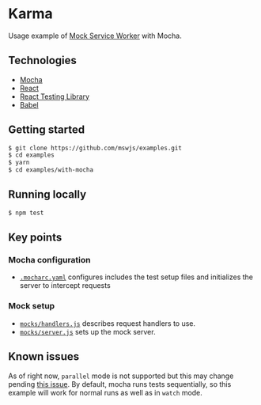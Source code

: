 # Karma

Usage example of [Mock Service Worker](https://github.com/mswjs/msw) with Mocha.

## Technologies

- [Mocha](https://mochajs.org/)
- [React](https://reactjs.org/)
- [React Testing Library](https://testing-library.com/docs/react-testing-library/intro)
- [Babel](https://babeljs.io/)

## Getting started

```bash
$ git clone https://github.com/mswjs/examples.git
$ cd examples
$ yarn
$ cd examples/with-mocha
```

## Running locally

```bash
$ npm test
```

## Key points

### Mocha configuration

- [`.mocharc.yaml`](./.mocharc.yaml) configures includes the test setup files and initializes the server to intercept requests

### Mock setup

- [`mocks/handlers.js`](./mocks/handlers.js) describes request handlers to use.
- [`mocks/server.js`](./mocks/server.js) sets up the mock server.

## Known issues

As of right now, `parallel` mode is not supported but this may change pending [this issue](https://github.com/mswjs/msw/issues/474). By default, mocha runs tests sequentially, so this example will work for normal runs as well as in `watch` mode.
